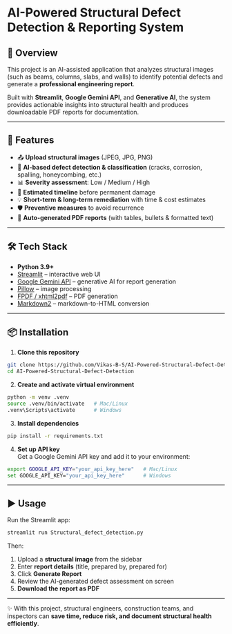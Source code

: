 # AI-Powered Structural Defect Detection & Reporting System  

## 📖 Overview  
This project is an AI-assisted application that analyzes structural images (such as beams, columns, slabs, and walls) to identify potential defects and generate a **professional engineering report**.  

Built with **Streamlit**, **Google Gemini API**, and **Generative AI**, the system provides actionable insights into structural health and produces downloadable PDF reports for documentation.  

---

## 🚀 Features  
- 📤 **Upload structural images** (JPEG, JPG, PNG)  
- 🤖 **AI-based defect detection & classification** (cracks, corrosion, spalling, honeycombing, etc.)  
- 📊 **Severity assessment**: Low / Medium / High  
- 📅 **Estimated timeline** before permanent damage  
- 💡 **Short-term & long-term remediation** with time & cost estimates  
- 🛡️ **Preventive measures** to avoid recurrence  
- 📑 **Auto-generated PDF reports** (with tables, bullets & formatted text)  

---

## 🛠️ Tech Stack  
- **Python 3.9+**  
- [Streamlit](https://streamlit.io/) – interactive web UI  
- [Google Gemini API](https://ai.google.dev/) – generative AI for report generation  
- [Pillow](https://python-pillow.org/) – image processing  
- [FPDF / xhtml2pdf](https://pypi.org/project/xhtml2pdf/) – PDF generation  
- [Markdown2](https://github.com/trentm/python-markdown2) – markdown-to-HTML conversion  

---

## 📦 Installation  

1. **Clone this repository**  
```bash
git clone https://github.com/Vikas-B-S/AI-Powered-Structural-Defect-Detection.git
cd AI-Powered-Structural-Defect-Detection
```

2. **Create and activate virtual environment**  
```bash
python -m venv .venv
source .venv/bin/activate   # Mac/Linux
.venv\Scripts\activate      # Windows
```

3. **Install dependencies**  
```bash
pip install -r requirements.txt
```

4. **Set up API key**  
Get a Google Gemini API key and add it to your environment:  
```bash
export GOOGLE_API_KEY="your_api_key_here"   # Mac/Linux
set GOOGLE_API_KEY="your_api_key_here"      # Windows
```

---

## ▶️ Usage  

Run the Streamlit app:  
```bash
streamlit run Structural_defect_detection.py
```

Then:  
1. Upload a **structural image** from the sidebar  
2. Enter **report details** (title, prepared by, prepared for)  
3. Click **Generate Report**  
4. Review the AI-generated defect assessment on screen  
5. **Download the report as PDF**   


---

✨ With this project, structural engineers, construction teams, and inspectors can **save time, reduce risk, and document structural health efficiently**.  


